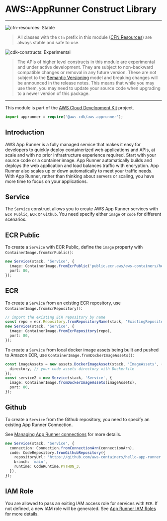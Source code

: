 # AWS::AppRunner Construct Library
<!--BEGIN STABILITY BANNER-->

---

![cfn-resources: Stable](https://img.shields.io/badge/cfn--resources-stable-success.svg?style=for-the-badge)

> All classes with the `Cfn` prefix in this module ([CFN Resources]) are always stable and safe to use.
>
> [CFN Resources]: https://docs.aws.amazon.com/cdk/latest/guide/constructs.html#constructs_lib

![cdk-constructs: Experimental](https://img.shields.io/badge/cdk--constructs-experimental-important.svg?style=for-the-badge)

> The APIs of higher level constructs in this module are experimental and under active development.
> They are subject to non-backward compatible changes or removal in any future version. These are
> not subject to the [Semantic Versioning](https://semver.org/) model and breaking changes will be
> announced in the release notes. This means that while you may use them, you may need to update
> your source code when upgrading to a newer version of this package.

---

<!--END STABILITY BANNER-->

This module is part of the [AWS Cloud Development Kit](https://github.com/aws/aws-cdk) project.

```ts
import apprunner = require('@aws-cdk/aws-apprunner');
```

## Introduction

AWS App Runner is a fully managed service that makes it easy for developers to quickly deploy containerized web applications and APIs, at scale and with no prior infrastructure experience required. Start with your source code or a container image. App Runner automatically builds and deploys the web application and load balances traffic with encryption. App Runner also scales up or down automatically to meet your traffic needs. With App Runner, rather than thinking about servers or scaling, you have more time to focus on your applications.

## Service

The `Service` construct allows you to create AWS App Runner services with `ECR Public`, `ECR` or `Github`. You need specify either `image` or `code` for different scenarios.

## ECR Public

To create a `Service` with ECR Public, define the `image` property with `ContainerImage.fromEcrPublic()`:

```ts
new Service(stack, 'Service', {
  image: ContainerImage.fromEcrPublic('public.ecr.aws/aws-containers/hello-app-runner:latest'),
  port: 80,
});
```

## ECR

To create a `Service` from an existing ECR repository, use `ContainerImage.fromEcrRepository()`:

```ts
// import the existing ECR repository by name
const repo = ecr.Repository.fromRepositoryName(stack, 'ExistingRepository', 'existing-repo');
new Service(stack, 'Service', {
  image: ContainerImage.fromEcrRepository(repo),
  port: 80,
});
```


To create a `Service` from local docker image assets being built and pushed to Amazon ECR,
use `ContainerImage.fromDockerImageAssets()`:

```ts
const imageAssets = new assets.DockerImageAsset(stack, 'ImageAssets', {
  directory, // your code assets directory with Dockerfile
});
const service2 = new Service(stack, 'Service', {
  image: ContainerImage.fromDockerImageAssets(imageAssets),
  port: 80,
});
```

## Github

To create a `Service` from the Github repository, you need to specify an existing App Runner Connection.

See [Managing App Runner connections](https://docs.aws.amazon.com/apprunner/latest/dg/manage-connections.html) for more details.

```ts
new Service(stack, 'Service', {
  connection: Connection.fromConnectionArn(connectionArn),
  code: CodeRepository.fromGithubRepository({
    repositoryUrl: 'https://github.com/aws-containers/hello-app-runner',
    branch: 'main',
    runtime: CodeRuntime.PYTHON_3,
  }),
});
```

## IAM Role

You are allowed to pass an exiting IAM access role for services with `ECR`. If not defined, a new IAM role will be generated. See [App Runner IAM Roles](https://docs.aws.amazon.com/apprunner/latest/dg/security_iam_service-with-iam.html#security_iam_service-with-iam-roles) for more details.
